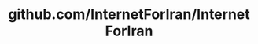 ---
layout: post
title: github.com/InternetForIran/InternetForIran
categories: link
tags: [انگلیسی, گیت‌هاب, برنامه‌نویسی]
---